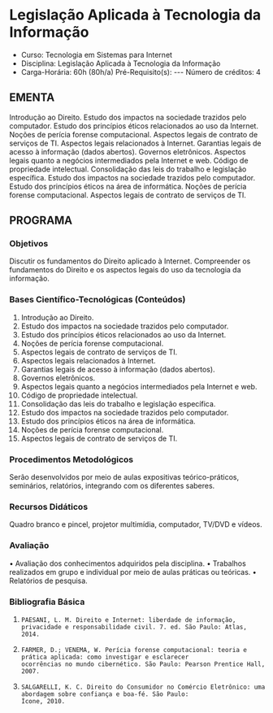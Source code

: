 # Legislação Aplicada à Tecnologia da Informação 


* Curso: Tecnologia em Sistemas para Internet
* Disciplina: Legislação Aplicada à Tecnologia da Informação                            
* Carga-Horária: 60h (80h/a)
    Pré-Requisito(s): ---                                                                   Número de créditos: 4

## EMENTA

Introdução ao Direito. Estudo dos impactos na sociedade trazidos pelo computador. Estudo dos princípios éticos relacionados
ao uso da Internet. Noções de perícia forense computacional. Aspectos legais de contrato de serviços de TI. Aspectos legais
relacionados à Internet. Garantias legais de acesso à informação (dados abertos). Governos eletrônicos. Aspectos legais
quanto a negócios intermediados pela Internet e web. Código de propriedade intelectual. Consolidação das leis do trabalho e
legislação específica. Estudo dos impactos na sociedade trazidos pelo computador. Estudo dos princípios éticos na área de
informática. Noções de perícia forense computacional. Aspectos legais de contrato de serviços de TI.

## PROGRAMA
### Objetivos

Discutir os fundamentos do Direito aplicado à Internet. Compreender os fundamentos do Direito e os aspectos legais do uso da
tecnologia da informação.

### Bases Científico-Tecnológicas (Conteúdos)

1. Introdução ao Direito.
2. Estudo dos impactos na sociedade trazidos pelo computador.
3. Estudo dos princípios éticos relacionados ao uso da Internet.
4. Noções de perícia forense computacional.
5. Aspectos legais de contrato de serviços de TI.
6. Aspectos legais relacionados à Internet.
7. Garantias legais de acesso à informação (dados abertos).
8. Governos eletrônicos.
9. Aspectos legais quanto a negócios intermediados pela Internet e web.
10. Código de propriedade intelectual.
11. Consolidação das leis do trabalho e legislação específica.
12. Estudo dos impactos na sociedade trazidos pelo computador.
13. Estudo dos princípios éticos na área de informática.
14. Noções de perícia forense computacional.
15. Aspectos legais de contrato de serviços de TI.

### Procedimentos Metodológicos

Serão desenvolvidos por meio de aulas expositivas teórico-práticos, seminários, relatórios, integrando com os diferentes
saberes.

### Recursos Didáticos

Quadro branco e pincel, projetor multimídia, computador, TV/DVD e vídeos.

### Avaliação

•      Avaliação dos conhecimentos adquiridos pela disciplina.
•      Trabalhos realizados em grupo e individual por meio de aulas práticas ou teóricas.
•      Relatórios de pesquisa.

### Bibliografia Básica

1.     PAESANI, L. M. Direito e Internet: liberdade de informação, privacidade e responsabilidade civil. 7. ed. São Paulo: Atlas,
       2014.
2.     FARMER, D.; VENEMA, W. Perícia forense computacional: teoria e prática aplicada: como investigar e esclarecer
       ocorrências no mundo cibernético. São Paulo: Pearson Prentice Hall, 2007.
3.     SALGARELLI, K. C. Direito do Consumidor no Comércio Eletrônico: uma abordagem sobre confiança e boa-fé. São Paulo:
       Ícone, 2010.

